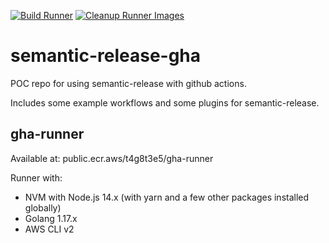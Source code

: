 [![Build Runner](https://github.com/hans-m-song/semantic-release-gha/actions/workflows/build-runner.yaml/badge.svg?branch=master)](https://github.com/hans-m-song/semantic-release-gha/actions/workflows/build-runner.yaml)
[![Cleanup Runner Images](https://github.com/hans-m-song/semantic-release-gha/actions/workflows/cleanup-runner-images.yaml/badge.svg)](https://github.com/hans-m-song/semantic-release-gha/actions/workflows/cleanup-runner-images.yaml)

# semantic-release-gha

POC repo for using semantic-release with github actions.

Includes some example workflows and some plugins for semantic-release.

## gha-runner

Available at: public.ecr.aws/t4g8t3e5/gha-runner

Runner with:

- NVM with Node.js 14.x (with yarn and a few other packages installed globally)
- Golang 1.17.x
- AWS CLI v2
